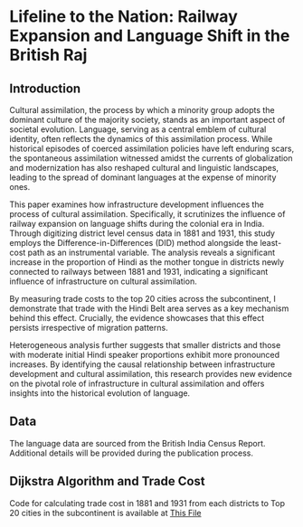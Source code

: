 # Lifeline to the Nation: Railway Expansion and Language Shift in the British Raj

## Introduction
Cultural assimilation, the process by which a minority group adopts the dominant culture of the majority society, stands as an important aspect of societal evolution. Language, serving as a central emblem of cultural identity, often reflects the dynamics of this assimilation process. While historical episodes of coerced assimilation policies have left enduring scars, the spontaneous assimilation witnessed amidst the currents of globalization and modernization has also reshaped cultural and linguistic landscapes, leading to the spread of dominant languages at the expense of minority ones.

This paper examines how infrastructure development influences the process of cultural assimilation. Specifically, it scrutinizes the influence of railway expansion on language shifts during the colonial era in India. Through digitizing district level census data in 1881 and 1931, this study employs the Difference-in-Differences (DID) method alongside the least-cost path as an instrumental variable. The analysis reveals a significant increase in the proportion of Hindi as the mother tongue in districts newly connected to railways between 1881 and 1931, indicating a significant influence of infrastructure on cultural assimilation.

By measuring trade costs to the top 20 cities across the subcontinent, I demonstrate that trade with the Hindi Belt area serves as a key mechanism behind this effect. Crucially, the evidence showcases that this effect persists irrespective of migration patterns.

Heterogeneous analysis further suggests that smaller districts and those with moderate initial Hindi speaker proportions exhibit more pronounced increases. By identifying the causal relationship between infrastructure development and cultural assimilation, this research provides new evidence on the pivotal role of infrastructure in cultural assimilation and offers insights into the historical evolution of language.

## Data
The language data are sourced from the British India Census Report. Additional details will be provided during the publication process.

## Dijkstra Algorithm and Trade Cost
Code for calculating trade cost in 1881 and 1931 from each districts to Top 20 cities in the subcontinent is available at [This File](/Trade_Cost.ipynb)

